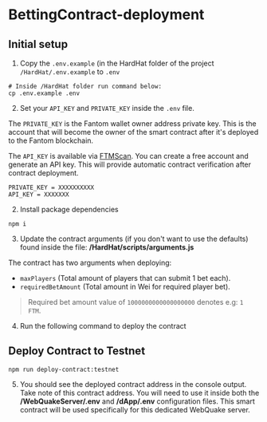 # BettingContract-deployment

## Initial setup

1. Copy the `.env.example` (in the HardHat folder of the project `/HardHat/.env.example` to `.env`
```shell
# Inside /HardHat folder run command below:
cp .env.example .env
```

2. Set your `API_KEY` and `PRIVATE_KEY` inside the `.env` file.

The `PRIVATE_KEY` is the Fantom wallet owner address private key. This is the account that will become the owner of the smart contract after it's deployed to the Fantom blockchain.

The `API_KEY` is available via [FTMScan](https://ftmscan.com/myapikey). You can create a free account and generate an API key. This will provide automatic contract verification after contract deployment.

```
PRIVATE_KEY = XXXXXXXXXX
API_KEY = XXXXXXX
```

2. Install package dependencies

```
npm i
```

3. Update the contract arguments (if you don't want to use the defaults) found inside the file: **/HardHat/scripts/arguments.js**

The contract has two arguments when deploying:

- `maxPlayers` (Total amount of players that can submit 1 bet each).
- `requiredBetAmount` (Total amount in Wei for required player bet). 

> Required bet amount value of `1000000000000000000` denotes e.g: `1 FTM`.

4. Run the following command to deploy the contract

## Deploy Contract to Testnet
```
npm run deploy-contract:testnet
```

5. You should see the deployed contract address in the console output. Take note of this contract address. You will need to use it inside both the **/WebQuakeServer/.env** and **/dApp/.env** configuration files. This smart contract will be used specifically for this dedicated WebQuake server.
